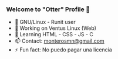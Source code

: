 ### Welcome to "Otter" Profile 🦦 

- 🐧 GNU/Linux - Runit user
- 🔭 Working on Ventus Linux (Web)
- 🌱 Learning HTML - CSS - JS - C
- 📫 Contact: monterosmn@gmail.com 
- ⚡ Fun fact: No puedo pagar una licencia 
